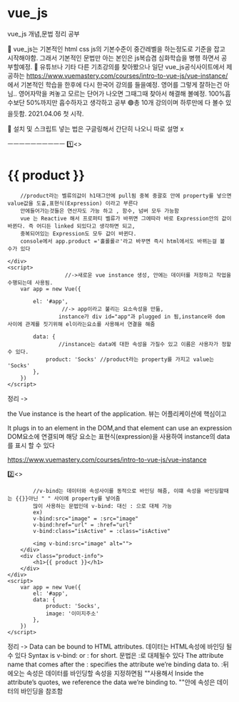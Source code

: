 # vue_js
vue_js 개념,문법 정리 공부

🔴 vue_js는 기본적인 html css js의 기본수준이 중간레벨을 하는정도로 기준을 잡고 시작해야함. 그래서 기본적인 문법만 아는 본인은 js복습겸 심화학습을 병행 하면서 공부할예정. 
🔴 유튜브나 기타 다른 기초강의를 찾아봤으나 일단 vue_js공식사이트에서 제공하는 https://www.vuemastery.com/courses/intro-to-vue-js/vue-instance/ 에서 기본적인 학습을 한후에 다시 
    한국어 강의를 들을예정. 영어를 그렇게 잘하는건 아님.. 영어자막을 켜놓고 모르는 단어가 나오면 그때그때 찾아서 해결해 볼예정. 100%흡수보단 50%까지만 흡수하자고 생각하고 공부
   🟢총 10개 강의이며 하루만에 다 볼수 있을듯함. 2021.04.06 첫 시작.
   
🔴 설치 및 스크립트 넣는 법은 구글링해서 간단히 나오니 따로 설명 x

ㅡㅡㅡㅡㅡㅡㅡㅡㅡㅡ
1️⃣<<The Vue Instance>>
  
<body>
    <div id="app">
        <h1>{{ product }}</h1>
      
        //product라는 벨류의값이 h1태그안에 pull됨 중복 중괄호 안에 property를 넣으면 value값을 도출,표현식(Expression) 이라고 부른다
        안에들어가는것들은 연산자도 가능 하고 , 함수, 넘버 모두 가능함
        vue 는 Reactive 해서 프로퍼티 벨류가 바뀌면 그에따라 바로 Expression안의 값이 바뀐다. 즉 어디든 linked 되있다고 생각하면 되고,
        중복되어있는 Expression도 모두 값이 바뀐다. 
        console에서 app.product ='홀롤롤ㄹ'라고 바꾸면 즉시 html에서도 바뀌는걸 볼 수가 있다
        
    </div>
    <script>
                      //->새로운 vue instance 생성, 안에는 데이터를 저장하고 작업을 수행되는데 사용됨.
        var app = new Vue({ 
        
            el: '#app',   
                     //-> app이라고 불리는 요소속성을 만듦, 
                    instance가 div id="app"과 plugged in 됨,instance와 dom 사이에 관계를 짓기위해 el이라는요소를 사용해서 연결을 해줌
            
            data: { 
                    //instance는 data에 대한 속성을 가질수 있고 이름은 사용자가 정할수 있다.
                product: 'Socks' //product라는 property를 가지고 value는 'Socks'
            },
        })
    </script>
</body>

정리 ->
  
the Vue instance is the heart of the application.
뷰는 어플리케이션에 핵심이고

It plugs in to an element in the DOM,and that element can use an expression
DOM요소에 연결되며 해당 요소는 표현식(expression)을 사용하여 instance의 data를 표시 할 수 있다

https://www.vuemastery.com/courses/intro-to-vue-js/vue-instance


2️⃣<<Attribute Binding>>
  <body>
    <div id="app">
        <div class="product-image">
          
            //v-bind는 데이터와 속성사이를 동적으로 바인딩 해줌, 이떄 속성을 바인딩할때는 {{}}아닌 " " 사이에 property를 넣어줌
            많이 사용하는 문법인데 v-bind: 대신 : 으로 대체 가능
            ex)
            v-bind:src="image" = :src="image"
            v-bind:href="url" = :href="url"
            v-bind:class="isActive" = :class="isActive"

            <img v-bind:src="image" alt="">
        </div>
        <div class="product-info">
            <h1>{{ product }}</h1>
        </div>
    </div>
    <script>
        var app = new Vue({
            el: '#app',
            data: {
                product: 'Socks',
                image: '이미지주소'
            },
        })
    </script>
</body>

  정리 ->
Data can be bound to HTML attributes.
 데이터는 HTML속성에 바인딩 될 수 있다
Syntax is v-bind: or : for short.
 문법은 :로 대체될수 있다
The attribute name that comes after the : specifies the attribute we’re binding data to.
 :뒤에오는 속성은 데이터를 바인딩할 속성을 지정하면됨 ""사용해서
Inside the attribute’s quotes, we reference the data we’re binding to.
 ""안에 속성은 데이터의 바인딩을 참조함

 


